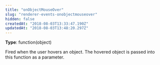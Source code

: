 ```yaml
---
title: "onObjectMouseOver"
slug: "renderer-events-onobjectmouseover"
hidden: false
createdAt: "2018-08-03T13:33:47.190Z"
updatedAt: "2018-08-03T13:48:20.297Z"
---
```

**Type**: function(object)

Fired when the user hovers an object. The hovered object is passed into this function as a parameter.
